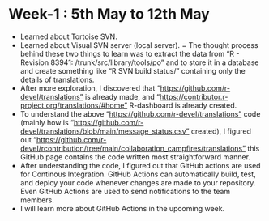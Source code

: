 # Week-1 : 5th May to 12th May 
- Learned about Tortoise SVN.
- Learned about Visual SVN server (local server). 
= The thought process behind these two things to learn was to extract the data from “R - Revision 83941: /trunk/src/library/tools/po” and to store it in a database and create something like “R SVN build status/” containing only the details of translations.
- After more exploration, I discovered that  “https://github.com/r-devel/translations” is already made, and “https://contributor.r-project.org/translations/#home” R-dashboard is already created.
- To understand the above “https://github.com/r-devel/translations” code (mainly how is “https://github.com/r-devel/translations/blob/main/message_status.csv” created), I figured out “https://github.com/r-devel/rcontribution/tree/main/collaboration_campfires/translations” this GitHub page contains the code written most straightforward manner. 
- After understanding the code, I figured out that GitHub actions are used for Continous Integration. GitHub Actions can automatically build, test, and deploy your code whenever changes are made to your repository. Even GitHub Actions are used to send notifications to the team members. 
- I will learn more about GitHub Actions in the upcoming week.
